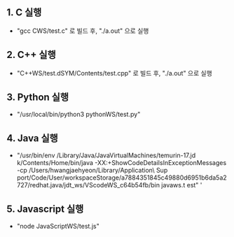 ## 1. C 실행

  * "gcc CWS/test.c" 로 빌드 후, "./a.out" 으로 실행

## 2. C++ 실행

  * "C++WS/test.dSYM/Contents/test.cpp" 로 빌드 후, "./a.out" 으로 실행

## 3. Python 실행
  
  * "/usr/local/bin/python3 pythonWS/test.py"

## 4. Java 실행

  * "/usr/bin/env /Library/Java/JavaVirtualMachines/temurin-17.jd
k/Contents/Home/bin/java -XX:+ShowCodeDetailsInExceptionMessages -cp /Users/hwangjaehyeon/Library/Application\ Sup
port/Code/User/workspaceStorage/a7884351845c49880d6951b6da5a2727/redhat.java/jdt_ws/VScodeWS_c64b54fb/bin javaws.t
est"
'
## 5. Javascript 실행

  * "node JavaScriptWS/test.js"
